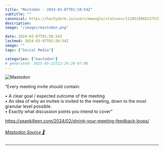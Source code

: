 ```yaml
---
title: "Mastodon - 2024-03-07T01:50:54Z"
subtitle: ""
canonical: https://hachyderm.io/users/mweagle/statuses/112051896623751988
description:
image: "/images/mastodon.png"

date: 2024-03-07T01:50:54Z
lastmod: 2024-03-07T01:50:54Z
image: ""
tags: ["Social Media"]

categories: ["mastodon"]
# generated: 2025-05-22T22:29:20-07:00
---
```

![Mastodon](/images/mastodon.png)

<p>“Every meeting invite should contain:</p><p>	•	A clear goal / expected outcome of the meeting<br />	•	An idea of why an invitee is invited to the meeting, down to the most granular level possible.<br />	•	Exactly what discussion points you intend to cover”</p><p><a href="https://seankilleen.com/2024/02/shrink-your-meeting-feedback-loops/" target="_blank" rel="nofollow noopener noreferrer" translate="no"><span class="invisible">https://</span><span class="ellipsis">seankilleen.com/2024/02/shrink</span><span class="invisible">-your-meeting-feedback-loops/</span></a></p>


###### [Mastodon Source 🐘](https://hachyderm.io/@mweagle/112051896623751988)

___
